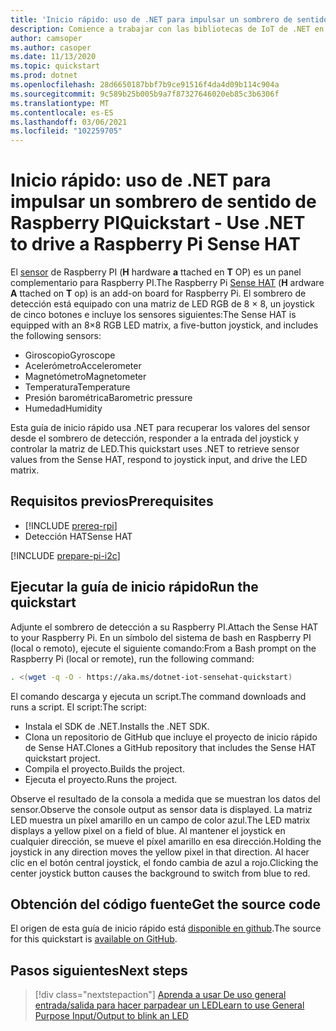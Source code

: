 ```yaml
---
title: 'Inicio rápido: uso de .NET para impulsar un sombrero de sentido de Raspberry PI'
description: Comience a trabajar con las bibliotecas de IoT de .NET en 5 minutos con una detección HAT, una placa de complemento para Raspberry PI.
author: camsoper
ms.author: casoper
ms.date: 11/13/2020
ms.topic: quickstart
ms.prod: dotnet
ms.openlocfilehash: 28d6650187bbf7b9ce91516f4da4d09b114c904a
ms.sourcegitcommit: 9c589b25b005b9a7f87327646020eb85c3b6306f
ms.translationtype: MT
ms.contentlocale: es-ES
ms.lasthandoff: 03/06/2021
ms.locfileid: "102259705"
---
```

# <a name="quickstart---use-net-to-drive-a-raspberry-pi-sense-hat"></a><span data-ttu-id="05123-103">Inicio rápido: uso de .NET para impulsar un sombrero de sentido de Raspberry PI</span><span class="sxs-lookup"><span data-stu-id="05123-103">Quickstart - Use .NET to drive a Raspberry Pi Sense HAT</span></span>

<span data-ttu-id="05123-104">El [sensor](https://www.raspberrypi.org/products/sense-hat/) de Raspberry PI (**H** hardware **a** ttached en **T** OP) es un panel complementario para Raspberry PI.</span><span class="sxs-lookup"><span data-stu-id="05123-104">The Raspberry Pi [Sense HAT](https://www.raspberrypi.org/products/sense-hat/) (**H** ardware **A** ttached on **T** op) is an add-on board for Raspberry Pi.</span></span> <span data-ttu-id="05123-105">El sombrero de detección está equipado con una matriz de LED RGB de 8 × 8, un joystick de cinco botones e incluye los sensores siguientes:</span><span class="sxs-lookup"><span data-stu-id="05123-105">The Sense HAT is equipped with an 8×8 RGB LED matrix, a five-button joystick, and includes the following sensors:</span></span>

- <span data-ttu-id="05123-106">Giroscopio</span><span class="sxs-lookup"><span data-stu-id="05123-106">Gyroscope</span></span>
- <span data-ttu-id="05123-107">Acelerómetro</span><span class="sxs-lookup"><span data-stu-id="05123-107">Accelerometer</span></span>
- <span data-ttu-id="05123-108">Magnetómetro</span><span class="sxs-lookup"><span data-stu-id="05123-108">Magnetometer</span></span>
- <span data-ttu-id="05123-109">Temperatura</span><span class="sxs-lookup"><span data-stu-id="05123-109">Temperature</span></span>
- <span data-ttu-id="05123-110">Presión barométrica</span><span class="sxs-lookup"><span data-stu-id="05123-110">Barometric pressure</span></span>
- <span data-ttu-id="05123-111">Humedad</span><span class="sxs-lookup"><span data-stu-id="05123-111">Humidity</span></span>

<span data-ttu-id="05123-112">Esta guía de inicio rápido usa .NET para recuperar los valores del sensor desde el sombrero de detección, responder a la entrada del joystick y controlar la matriz de LED.</span><span class="sxs-lookup"><span data-stu-id="05123-112">This quickstart uses .NET to retrieve sensor values from the Sense HAT, respond to joystick input, and drive the LED matrix.</span></span>

## <a name="prerequisites"></a><span data-ttu-id="05123-113">Requisitos previos</span><span class="sxs-lookup"><span data-stu-id="05123-113">Prerequisites</span></span>

- [!INCLUDE [prereq-rpi](../includes/prereq-rpi.md)]
- <span data-ttu-id="05123-114">Detección HAT</span><span class="sxs-lookup"><span data-stu-id="05123-114">Sense HAT</span></span>

[!INCLUDE [prepare-pi-i2c](../includes/prepare-pi-i2c.md)]

## <a name="run-the-quickstart"></a><span data-ttu-id="05123-115">Ejecutar la guía de inicio rápido</span><span class="sxs-lookup"><span data-stu-id="05123-115">Run the quickstart</span></span>

<span data-ttu-id="05123-116">Adjunte el sombrero de detección a su Raspberry PI.</span><span class="sxs-lookup"><span data-stu-id="05123-116">Attach the Sense HAT to your Raspberry Pi.</span></span> <span data-ttu-id="05123-117">En un símbolo del sistema de bash en Raspberry PI (local o remoto), ejecute el siguiente comando:</span><span class="sxs-lookup"><span data-stu-id="05123-117">From a Bash prompt on the Raspberry Pi (local or remote), run the following command:</span></span>

```bash
. <(wget -q -O - https://aka.ms/dotnet-iot-sensehat-quickstart)
```

<span data-ttu-id="05123-118">El comando descarga y ejecuta un script.</span><span class="sxs-lookup"><span data-stu-id="05123-118">The command downloads and runs a script.</span></span> <span data-ttu-id="05123-119">El script:</span><span class="sxs-lookup"><span data-stu-id="05123-119">The script:</span></span>

- <span data-ttu-id="05123-120">Instala el SDK de .NET.</span><span class="sxs-lookup"><span data-stu-id="05123-120">Installs the .NET SDK.</span></span>
- <span data-ttu-id="05123-121">Clona un repositorio de GitHub que incluye el proyecto de inicio rápido de Sense HAT.</span><span class="sxs-lookup"><span data-stu-id="05123-121">Clones a GitHub repository that includes the Sense HAT quickstart project.</span></span>
- <span data-ttu-id="05123-122">Compila el proyecto.</span><span class="sxs-lookup"><span data-stu-id="05123-122">Builds the project.</span></span>
- <span data-ttu-id="05123-123">Ejecuta el proyecto.</span><span class="sxs-lookup"><span data-stu-id="05123-123">Runs the project.</span></span>

<span data-ttu-id="05123-124">Observe el resultado de la consola a medida que se muestran los datos del sensor.</span><span class="sxs-lookup"><span data-stu-id="05123-124">Observe the console output as sensor data is displayed.</span></span> <span data-ttu-id="05123-125">La matriz LED muestra un píxel amarillo en un campo de color azul.</span><span class="sxs-lookup"><span data-stu-id="05123-125">The LED matrix displays a yellow pixel on a field of blue.</span></span> <span data-ttu-id="05123-126">Al mantener el joystick en cualquier dirección, se mueve el píxel amarillo en esa dirección.</span><span class="sxs-lookup"><span data-stu-id="05123-126">Holding the joystick in any direction moves the yellow pixel in that direction.</span></span> <span data-ttu-id="05123-127">Al hacer clic en el botón central joystick, el fondo cambia de azul a rojo.</span><span class="sxs-lookup"><span data-stu-id="05123-127">Clicking the center joystick button causes the background to switch from blue to red.</span></span>

## <a name="get-the-source-code"></a><span data-ttu-id="05123-128">Obtención del código fuente</span><span class="sxs-lookup"><span data-stu-id="05123-128">Get the source code</span></span>

<span data-ttu-id="05123-129">El origen de esta guía de inicio rápido está [disponible en github](https://github.com/MicrosoftDocs/dotnet-iot-assets/tree/master/quickstarts/SenseHat.Quickstart).</span><span class="sxs-lookup"><span data-stu-id="05123-129">The source for this quickstart is [available on GitHub](https://github.com/MicrosoftDocs/dotnet-iot-assets/tree/master/quickstarts/SenseHat.Quickstart).</span></span>

## <a name="next-steps"></a><span data-ttu-id="05123-130">Pasos siguientes</span><span class="sxs-lookup"><span data-stu-id="05123-130">Next steps</span></span>

> [!div class="nextstepaction"]
> [<span data-ttu-id="05123-131">Aprenda a usar De uso general entrada/salida para hacer parpadear un LED</span><span class="sxs-lookup"><span data-stu-id="05123-131">Learn to use General Purpose Input/Output to blink an LED</span></span>](../tutorials/blink-led.md)
